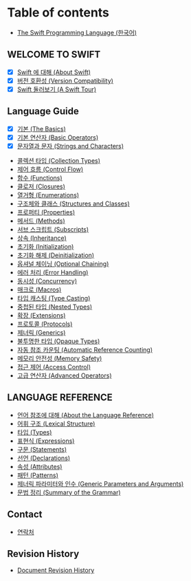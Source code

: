 # Table of contents

* [The Swift Programming Language (한국어)](README.md)

## WELCOME TO SWIFT

* [x] [Swift 에 대해 (About Swift)](welcome-to-swift/swift-about-swift.md)
* [x] [버전 호환성 (Version Compatibility)](welcome-to-swift/version-compatibility.md)
* [x] [Swift 둘러보기 (A Swift Tour)](welcome-to-swift/swift-a-swift-tour.md)

## Language Guide <a href="#language-guide-1" id="language-guide-1"></a>

* [x] [기본 (The Basics)](language-guide-1/the-basics.md)
* [x] [기본 연산자 (Basic Operators)](language-guide-1/basic-operators.md)
* [x] [문자열과 문자 (Strings and Characters)](language-guide-1/strings-and-characters.md)
* [콜렉션 타입 (Collection Types)](language-guide-1/collection-types.md)
* [제어 흐름 (Control Flow)](language-guide-1/control-flow.md)
* [함수 (Functions)](language-guide-1/functions.md)
* [클로저 (Closures)](language-guide-1/closures.md)
* [열거형 (Enumerations)](language-guide-1/enumerations.md)
* [구조체와 클래스 (Structures and Classes)](language-guide-1/structures-and-classes.md)
* [프로퍼티 (Properties)](language-guide-1/properties.md)
* [메서드 (Methods)](language-guide-1/methods.md)
* [서브 스크립트 (Subscripts)](language-guide-1/subscripts.md)
* [상속 (Inheritance)](language-guide-1/inheritance.md)
* [초기화 (Initialization)](language-guide-1/initialization.md)
* [초기화 해제 (Deinitialization)](language-guide-1/deinitialization.md)
* [옵셔널 체이닝 (Optional Chaining)](language-guide-1/optional-chaining.md)
* [에러 처리 (Error Handling)](language-guide-1/error-handling.md)
* [동시성 (Concurrency)](language-guide-1/concurrency.md)
* [매크로 (Macros)](language-guide-1/macros.md)
* [타입 캐스팅 (Type Casting)](language-guide-1/type-casting.md)
* [중첩된 타입 (Nested Types)](language-guide-1/nested-types.md)
* [확장 (Extensions)](language-guide-1/extensions.md)
* [프로토콜 (Protocols)](language-guide-1/protocols.md)
* [제너릭 (Generics)](language-guide-1/generics.md)
* [불투명한 타입 (Opaque Types)](language-guide-1/opaque-types.md)
* [자동 참조 카운팅 (Automatic Reference Counting)](language-guide-1/automatic-reference-counting.md)
* [메모리 안전성 (Memory Safety)](language-guide-1/memory-safety.md)
* [접근 제어 (Access Control)](language-guide-1/access-control.md)
* [고급 연산자 (Advanced Operators)](language-guide-1/advanced-operators.md)

## LANGUAGE REFERENCE

* [언어 참조에 대해 (About the Language Reference)](language-reference/about-the-language-reference.md)
* [어휘 구조 (Lexical Structure)](language-reference/lexical-structure.md)
* [타입 (Types)](language-reference/types.md)
* [표현식 (Expressions)](language-reference/expressions.md)
* [구문 (Statements)](language-reference/statements.md)
* [선언 (Declarations)](language-reference/declarations.md)
* [속성 (Attributes)](language-reference/attributes.md)
* [패턴 (Patterns)](language-reference/patterns.md)
* [제너릭 파라미터와 인수 (Generic Parameters and Arguments)](language-reference/generic-parameters-and-arguments.md)
* [문법 정리 (Summary of the Grammar)](language-reference/summary-of-the-grammar.md)

## Contact

* [연락처](contact/undefined.md)

## Revision History

* [Document Revision History](revision-history/document-revision-history.md)
